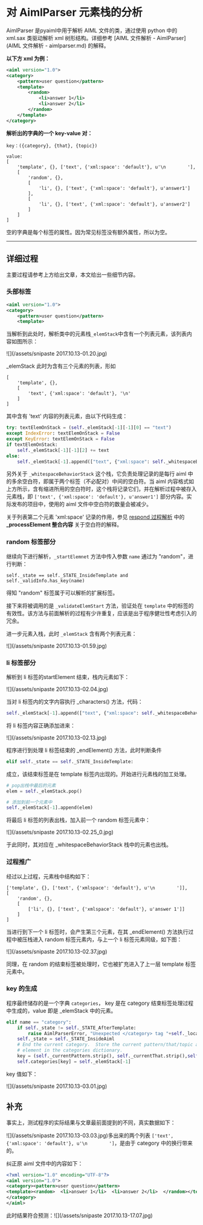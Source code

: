 # 对 AimlParser 元素栈的分析

AimlParser 是pyaiml中用于解析 AIML 文件的类，通过使用 python 中的 xml.sax 类驱动解析 xml 树形结构。详细参考 [AIML 文件解析 - AimlParser](AIML 文件解析 - aimlparser.md) 的解释。

**以下方 xml 为例：**

```xml
<aiml version="1.0">
<category>
    <pattern>user question</pattern>
    <template>
        <random>
            <li>answer 1</li>
            <li>answer 2</li>
        </random>
    </template>
</category>
```

**解析出的字典的一个 key-value 对：**

```
key：({category}, {that}, {topic})

value:
[
    'template', {}, ['text', {'xml:space': 'default'}, u'\n        '],
    [
        'random', {}, 
        [
            'li', {}, ['text', {'xml:space': 'default'}, u'answer1']
        ], 
        [
            'li', {}, ['text', {'xml:space': 'default'}, u'answer2']
        ]
    ]
]
```

空的字典是每个标签的属性。因为常见标签没有额外属性，所以为空。

---

## 详细过程

主要过程请参考上方给出文章，本文给出一些细节内容。

### 头部标签

```xml
<aiml version="1.0">
<category>
    <pattern>user question</pattern>
    <template>
```

当解析到此处时，解析类中的元素栈`_elemStack`中含有一个列表元素，该列表内容如图所示：

![](/assets/snipaste 2017.10.13-01.20.jpg)

\_elemStack 此时为含有三个元素的列表，形如

```
[
    'template', {}, 
    [
        'text', {'xml:space': 'default'}, '\n'
    ]
]
```

其中含有 'text' 内容的列表元素，由以下代码生成：

```py
try: textElemOnStack = (self._elemStack[-1][-1][0] == "text")
except IndexError: textElemOnStack = False
except KeyError: textElemOnStack = False
if textElemOnStack:
    self._elemStack[-1][-1][2] += text
else:
    self._elemStack[-1].append(["text", {"xml:space": self._whitespaceBehaviorStack[-1]}, text])
```

另外关于 `_whitespaceBehaviorStack` 这个栈，它负责处理记录的是每行 aiml 中的多余空白符，即属于两个标签（不必配对）中间的空白符。当 aiml 内容格式如上方所示，含有缩进所用的空白符时，这个栈将记录它们，并在解析过程中被存入元素栈，即 `['text', {'xml:space': 'default'}, u'answer1']` 部分内容。实际发布的项目中，使用的 aiml 文件中空白符的数量会被减少。

关于列表第二个元素 'xml:space' 记录的作用，参见 [respond 过程解析](respond过程解析.md) 中的 **\_processElement 整合内容** 关于空白符的解释。

### random 标签部分

继续向下进行解析，`_startElemnet` 方法中传入参数 `name` 通过为 "random"，进行判断：

```
self._state == self._STATE_InsideTemplate and self._validInfo.has_key(name)
```

得知 "random" 标签属于可以解析的扩展标签。

接下来将被调用的是 `_validateElemStart` 方法，验证处在 `template` 中的标签的有效性。该方法与前面解析的过程有少许重复，应该是出于程序健壮性考虑引入的冗余。

进一步元素入栈，此时 `_elemStack` 含有两个列表元素：

![](/assets/snipaste 2017.10.13-01.59.jpg)

### li 标签部分

解析到 li 标签的startElement 结束，栈内元素如下：

![](/assets/snipaste 2017.10.13-02.04.jpg)

当对 li 标签内的文字内容执行 \_characters\(\) 方法，代码：

```py
self._elemStack[-1].append(["text", {"xml:space": self._whitespaceBehaviorStack[-1]}, text])
```

将 li 标签内容正确添加进来：

![](/assets/snipaste 2017.10.13-02.13.jpg)

程序进行到处理 li 标签结束的 \_endElement\(\) 方法，此时判断条件

```py
elif self._state == self._STATE_InsideTemplate:
```

成立，该结束标签是在 template 标签内出现的。开始进行元素栈的加工处理。

```py
# pop出栈中最后的元素
elem = self._elemStack.pop()

# 添加到前一个元素中
self._elemStack[-1].append(elem)
```

将最后 li 标签的列表出栈，加入前一个 random 标签元素中：

![](/assets/snipaste 2017.10.13-02.25_0.jpg)

于此同时，其对应在 \_whitespaceBehaviorStack 栈中的元素也出栈。

### 过程推广

经过以上过程，元素栈中结构如下：

```
['template', {}, ['text', {'xmlspace': 'default'}, u'\n        ']],
[
    'random', {}, 
    [
        ['li', {}, ['text', {'xmlspace': 'default'}, u'answer 1']]
    ]
]
```

当进行到下一个 li 标签时，会产生第三个元素，在其 \_endElement\(\) 方法执行过程中被压栈进入 random 标签元素内，与上一个 li 标签元素同级，如下图：

![](/assets/snipaste 2017.10.13-02.37.jpg)

同理，在 random 的结束标签被处理时，它也被扩充进入了上一层 template 标签元素中。

### key 的生成

程序最终储存的是一个字典 `categories`， key 是在 category 结束标签处理过程中生成的，value 即是 \_elemStack 中的元素。

```py
elif name == "category":
    if self._state != self._STATE_AfterTemplate:
        raise AimlParserError, "Unexpected </category> tag "+self._location()
    self._state = self._STATE_InsideAiml
    # End the current category.  Store the current pattern/that/topic and
    # element in the categories dictionary.
    key = (self._currentPattern.strip(), self._currentThat.strip(),self._currentTopic.strip())
    self.categories[key] = self._elemStack[-1]
```

key 值如下：

![](/assets/snipaste 2017.10.13-03.01.jpg)

## 补充

事实上，测试程序的实际结果与文章最前面提到的不同，真实数据如下：

![](/assets/snipaste 2017.10.13-03.03.jpg)多出来的两个列表 `['text', {'xml:space': 'default'}, u'\n        ']`，是由于 category 中的换行带来的。

纠正原 aiml 文件中的内容如下：

```xml
<?xml version="1.0" encoding="UTF-8"?>
<aiml version="1.0">
<category><pattern>user question</pattern>
<template><random>  <li>answer 1</li>  <li>answer 2</li>  </random></template>
</category>
</aiml>
```

此时结果符合预测：![](/assets/snipaste 2017.10.13-17.07.jpg)


